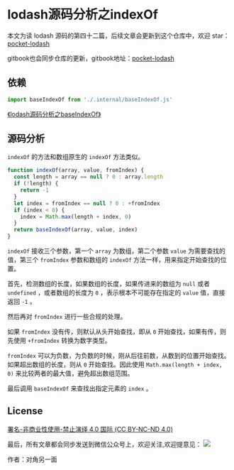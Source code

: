 # lodash源码分析之indexOf

本文为读 lodash 源码的第四十二篇，后续文章会更新到这个仓库中，欢迎 star：[pocket-lodash](https://github.com/yeyuqiudeng/pocket-lodash)

gitbook也会同步仓库的更新，gitbook地址：[pocket-lodash](https://www.gitbook.com/book/yeyuqiudeng/pocket-lodash/details)

## 依赖

```javascript
import baseIndexOf from './.internal/baseIndexOf.js'
```

[《lodash源码分析之baseIndexOf》](internal/baseFindIndex.md)

## 源码分析

`indexOf`  的方法和数组原生的 `indexOf` 方法类似。

```javascript
function indexOf(array, value, fromIndex) {
  const length = array == null ? 0 : array.length
  if (!length) {
    return -1
  }
  let index = fromIndex == null ? 0 : +fromIndex
  if (index < 0) {
    index = Math.max(length + index, 0)
  }
  return baseIndexOf(array, value, index)
}
```

`indexOf` 接收三个参数，第一个 `array` 为数组，第二个参数 `value` 为需要查找的值，第三个 `fromIndex` 参数和数组的 `indexOf` 方法一样，用来指定开始查找的位置。

首先，检测数组的长度，如果数组的长度，如果传进来的数组为 `null` 或者 `undefined` ，或者数组的长度为 `0` ，表示根本不可能存在指定的 `value` 值，直接返回 `-1` 。

然后再对 `fromIndex` 进行一些合规的处理。

如果 `fromIndex` 没有传，则默认从头开始查找，即从 `0` 开始查找，如果有传，则先使用 `+fromIndex` 转换为数字类型。

`fromIndex` 可以为负数，为负数的时候，刚从后往前数，从数到的位置开始查找。如果超出数组的长度，则从 `0` 开始查找。因此使用 `Math.max(length + index, 0)` 来比较两者的最大值，避免超出数组范围。

最后调用 `baseIndexOf` 来查找出指定元素的 `index` 。

## License

[署名-非商业性使用-禁止演绎 4.0 国际 (CC BY-NC-ND 4.0)](http://creativecommons.org/licenses/by-nc-nd/4.0/)

最后，所有文章都会同步发送到微信公众号上，欢迎关注,欢迎提意见：  ![](https://raw.githubusercontent.com/yeyuqiudeng/resource/master/images/qrcode_front-end-article.jpg) 

作者：对角另一面 